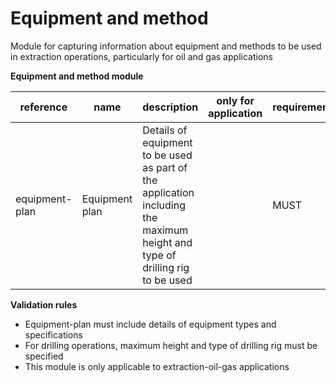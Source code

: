 # Equipment and method

Module for capturing information about equipment and methods to be used 
in extraction operations, particularly for oil and gas applications


**Equipment and method module**

| reference | name | description | only for application | requirement | notes |
| --- | --- | --- | --- | --- | --- |
| equipment-plan | Equipment plan | Details of equipment to be used as part of the application including the maximum height and type of drilling rig to be used |  | MUST |  |

**Validation rules**

- Equipment-plan must include details of equipment types and specifications
- For drilling operations, maximum height and type of drilling rig must be specified
- This module is only applicable to extraction-oil-gas applications